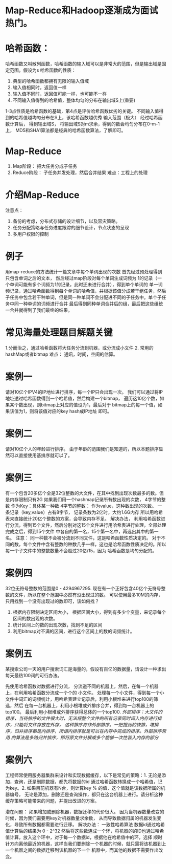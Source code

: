 # Map-Reduce和Hadoop逐渐成为面试热门。

# 哈希函数：
哈希函数又叫散列函数，哈希函数的输入域可以是非常大的范围，但是输出域是固定范围。假设为s
哈希函数的性质：
1. 典型的哈希函数都拥有无限的输入值域
2. 输入值相同时，返回值一样
3. 输入值不同时，返回值可能一样，也可能不一样
4. 不同输入值得到的哈希值，整体均匀的分布在输出域S上(重要)

1-3点性质是哈希函数的基础，第4点是评价哈希函数优劣的关键。
不同输入值得到的哈希值越均匀分布在S上，该哈希函数越优秀
输入范围（极大） 经过哈希函数计算后， 得到输出域S， 将输出域S对m求余，得到的数会均匀分布在0-m-1上，
MD5和SHA1算法都是经典的哈希函数算法，了解即可。

# Map-Reduce
1. Map阶段： 把大任务分成子任务
2. Reduce阶段： 子任务并发处理，然后合并结果
难点：工程上的处理

# 介绍Map-Reduce
注意点：
1. 备份的考虑，分布式存储的设计细节，以及容灾策略。
2. 任务分配策略与任务进度跟踪的细节设计，节点状态的呈现
3. 多用户权限的控制

# 例子
用map-reduce的方法统计一篇文章中每个单词出现的次数
首先经过预处理得到只包含单词之后的文本， 然后经过map阶段对每个单词生成词频为
1的记录（一个单词可能有多个词频为1的记录，此时还未进行合并），得到单个单词的
单一词频记录，通过哈希函数得到每个单词的哈希值，并根据该值分成若干组任务，然后
子任务中包含若干种单词，但是同一种单词不会分配进不同的子任务中。单个子任务中同一种单词的词频进行合并
最后得到同种单词合并后的组，最后把这些组统一合并就得到了我们最终的结果。

#  常见海量处理题目解题关键
1.分而治之，通过哈希函数将大任务分流到机器，或分流成小文件
2. 常用的hashMap或者bitmap
难点： 通讯，时间，空间的估算。

# 案例一
请对10亿个IPV4的IP地址进行排序，每一个IP只会出现一次。
我们可以通过将IP地址透过哈希函数得到一个哈希值，然后构建一个bitmap，
遍历这10亿个数，如果某个数出现，则bitmap上对应的值设为1，最后对于
bitmap上的每一个值，如果该值为1，则将该值对应的key hash成IP地址
即可。

# 案例二
请对10亿个人的年龄进行排序。
由于年龄的范围我们是知道的，所以本题排序显然可以直接使用基排序就可以了。

# 案例三
有一个包含20多亿个全是32位整数的大文件，在其中找到出现次数最多的数。但是内存限制只有2G
如果我们用一个hashmap记录所有数出现的次数，
4字节的整数 作为Key：具体某一种数
4字节的整数： 作为value，这种数出现的次数。
一条记录（key,value）占有8字节， 记录条数为2亿时，大约1.6G内存
所以用哈希表来直接统计20亿个整数的方案，会导致内存不足。
解决办法， 利用哈希函数进行分流，得到15个文件，然后分别对这15个文件进行用哈希表进行处理，全部处理完成之后，得到15个文件
中各自的第一名，15个第一名中，再选出其中的第一名。
注意：
同一种数不会被分流到不同文件，这是哈希函数性质决定的。
对于不同的数，每个文件中含有整数的种数几乎一样，这也是哈希函数性质决定的。所以每一个子文件中的整数数量不会超过20亿/15，因为
哈希函数是均匀分配的。

# 案例四
32位无符号整数的范围是0 - 4294967295. 现在有一个正好包含40亿个无符号整数的文件，所以在整个范围中必然有没出现过的数。
可以使用最多10M的内存，只用找到一个没有出现过的数即可，该如何找？

1. 根据内存限制决定区间大小， 根据区间大小，得到有多少个变量，来记录每个区间的数出现的次数。
2. 统计区间上的数的出现次数，找到不足的区间
3. 利用bitmap对不满的区间，进行这个区间上的数的词频统计。

# 案例五
某搜索公司一天的用户搜索词汇是海量的，假设有百亿的数据量，请设计一种求出每天最热100词的可行办法。

先使用哈希函数对数据进行分流， 分流道不同的机器上，然后，在每一个机器上，在利用哈希函数分流成一个个的
小文件。
处理每一个小文件，得到每一个小文件中词汇的词频统计，用哈希表建立记录后，利用小根堆来进行top100的筛选，然后
在每一台机器上，利用小根堆或外排序合并，得到每一台机器上的top100。
最后利用小根堆或外排序获得总体的一个top100.
*外部排序：大文件的排序，当待排序的文件很大时，无法将整个文件的所有记录同时调入内存进行排序，只能将文件存放在外存，
这种排序称作外部排序。一把提到的快排，堆排序，归并排序都是内排序，所谓内排序就是可以在内存中完成的排序。外部排序常用
的算法是多路归并排序，即将原文件分解成多个能够一次性装入内存的部分*

# 案例六
工程师常使用服务器集群来设计和实现数据缓存，以下是常见的策略：1. 无论是添加，查询，还是删除数据，都先将数据的id
通过哈希函数转换成一个哈希值，记为key。2. 如果目前机器有N台，则计算key % 的值，这个值就是该数据所属的机器编号，
无论是添加，删除还是查询操作，都只在这台机器上进行。请分析这种缓存策略可能带来的问题，并提出改进的方案。

潜在问题： 如果增加或删除机器，数据迁移的代价很大。 因为当机器数量改变的时候，因为我们需要用key对机器数量求余数，
从而导致数据归属的机器发生变化，导致所有数据都需要进行迁移。
解决办法： 一致性哈希算法
数据id通过哈希值计算后的结果为 0 - 2^32
然后将这些数连成一个环，将机器的的ID也通过哈希值计算，放入这个环中，对于每一个数据id，根据他在哈希值中的环，选择
顺时针方向离他最近的机器，这样当我们要删除一个机器的时候，就只需将该机器到上一个机器之间的数据迁移到该机器的下一个
机器中，而其他的数据不需要作出改变。
